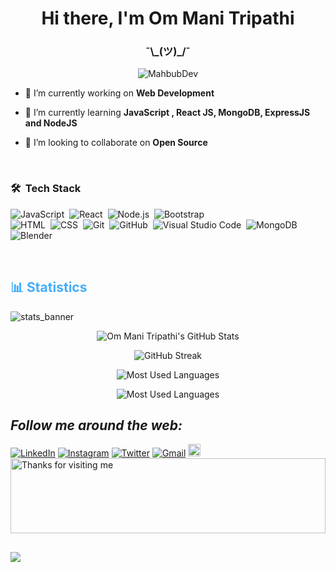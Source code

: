 <h1 align="center">Hi there, I'm Om Mani Tripathi</h1>
<h3 align="center">¯\_(ツ)_/¯

></h3>
<p align="center"> <img src="dev-working.gif" alt="MahbubDev"/> </p>

- 🔭 I’m currently working on **Web Development**

- 🌱 I’m currently learning **JavaScript , React JS, MongoDB, ExpressJS and NodeJS**

- 👯 I’m looking to collaborate on **Open Source**


<br />

### 🛠 &nbsp;Tech Stack


![JavaScript](https://img.shields.io/badge/-JavaScript-05122A?style=flat&logo=javascript)&nbsp;
![React](https://img.shields.io/badge/-React-05122A?style=flat&logo=react)&nbsp;
![Node.js](https://img.shields.io/badge/-Node.js-05122A?style=flat&logo=node.js)&nbsp;
![Bootstrap](https://img.shields.io/badge/-Bootstrap-05122A?style=flat&logo=bootstrap&logoColor=563D7C)\
![HTML](https://img.shields.io/badge/-HTML-05122A?style=flat&logo=HTML5)&nbsp;
![CSS](https://img.shields.io/badge/-CSS-05122A?style=flat&logo=CSS3&logoColor=1572B6)&nbsp;
![Git](https://img.shields.io/badge/-Git-05122A?style=flat&logo=git)&nbsp;
![GitHub](https://img.shields.io/badge/-GitHub-05122A?style=flat&logo=github)&nbsp;
![Visual Studio Code](https://img.shields.io/badge/-Visual%20Studio%20Code-05122A?style=flat&logo=visual-studio-code&logoColor=007ACC)&nbsp;
![MongoDB](https://img.shields.io/badge/-MongoDB-05122A?style=flat&logo=mongodb&logoColor=#4DB33D)&nbsp;
![Blender](https://img.shileds.io/badge/-Blender-3D-05122A?style=flat&logo=blender3d&logoColor=#RRGGBB)&nbsp;
![]()
<!--![Illustrator](https://img.shields.io/badge/-Illustrator-05122A?style=flat&logo=adobe-illustrator)&nbsp;
![Photoshop](https://img.shields.io/badge/-Photoshop-05122A?style=flat&logo=adobe-photoshop)&nbsp;-->
<br />
<h2 style="color: #44AEFB">📊 Statistics</h2>

![stats_banner](https://user-images.githubusercontent.com/78341798/194534778-d662496c-ae00-4e8d-ae9b-b90912054e7f.gif)

<!-- Begin Stats Cards -->
<!-- Resources:  -->
<!-- Github & Languages Stats: https://github.com/anuraghazra/github-readme-stats --> 
<!-- Streak Stats: https://github.com/denvercoder1/github-readme-streak-stats -->
<!-- Change the value after ?username= to your GitHub username. -->
<div class="stats" align="center">

![Om Mani Tripathi's GitHub Stats](https://github-readme-stats.vercel.app/api?username=OmMani002&hide=stars&count_private=true&show_icons=true&theme=algolia&border_radius=20)

![GitHub Streak](https://streak-stats.demolab.com?user=OmMani002&count_private=true&theme=algolia&border_radius=20)

![Most Used Languages](https://github-readme-stats.vercel.app/api/top-langs/?username=OmMani002&show_icons=true&theme=algolia&border_radius=20) 
    
<!-- compact programming languages layout -->
![Most Used Languages](https://github-readme-stats.vercel.app/api/top-langs/?username=OmMani002&layout=compact&show_icons=true&theme=algolia&border_radius=20)
</div>


##   <i>Follow me around the web:</i><br>
   
<!--<a href="https://linktr.ee/Khushis23" target="_blank"><img src="https://img.shields.io/badge/linktree-39E09B?style=for-the-badge&logo=linktree&logoColor=black"
img height="21" alt="Linktree"></a>-->
   
   
<div>
    <a href="https://www.linkedin.com/in/om-mani/" target="_blank"><img src="https://img.shields.io/badge/LinkedIn-%230077B5.svg?&style=flat-            square&logo=linkedin&logoColor=white" alt="LinkedIn"></a>
    <a href="https://www.instagram.com/ommani02/" target="_blank"><img src="https://img.shields.io/badge/Instagram-%23E4405F.svg?&style=flat-            square&logo=instagram&logoColor=white" alt="Instagram"></a>
    <a href="https://twitter.com/OmMani002" target="_blank"><img src="https://img.shields.io/badge/Twitter-%231DA1F2.svg?&style=flat-        square&logo=twitter&logoColor=white" alt="Twitter"></a>
    <a href="mailto:maniom002@gmail.com" target="_blank"><img src="https://img.shields.io/badge/Gmail-c14438?style=flat-       square&logo=Gmail&logoColor=white" alt="Gmail"></a>
    <a href="https://open.spotify.com/user/31sldnx5priiwotj5hoepdeab75i?si=3a2f6666ff354ac6" target="_blank"><img                   
    src="https://img.shields.io/badge/Spotify-1ED760?&style=for-the-badge&logo=spotify&logoColor=white" img height="20" alt="Spotify"></a>
</div>



<img height="120" alt="Thanks for visiting me" width="100%" src="https://raw.githubusercontent.com/BrunnerLivio/brunnerlivio/master/images/marquee.svg" />
  
   ##
![](https://komarev.com/ghpvc/?username=OmMani002&color=blue) 
